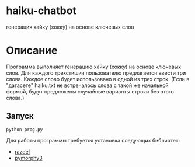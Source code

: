 # haiku-chatbot
генерация хайку (хокку) на основе ключевых слов

# Описание
Программа выполняет генерацию хайку (хокку) на основе ключевых слов. 
Для каждого трехстишия пользователю предлагается ввести три слова. 
Каждое слово будет использовано в одной из трех строк. 
(Если в "датасете" haiku.txt не встречалось слова с такой же начальной формой, будут предложены случайные варианты строки без этого слова.)

## Запуск
```
python prog.py
```

Для работы программы требуется установка следующих библиотек:
* [razdel](https://natasha.github.io/razdel/)
* [pymorphy3](https://libraries.io/pypi/pymorphy3)